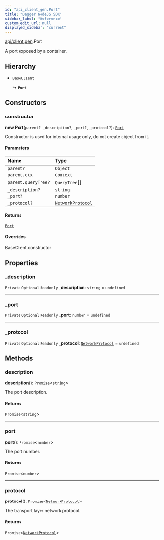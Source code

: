 ```yaml
---
id: "api_client_gen.Port"
title: "Dagger NodeJS SDK"
sidebar_label: "Reference"
custom_edit_url: null
displayed_sidebar: "current"
---
```


[api/client.gen](../modules/api_client_gen.md).Port

A port exposed by a container.

## Hierarchy

- `BaseClient`

  ↳ **`Port`**

## Constructors

### constructor

**new Port**(`parent?`, `_description?`, `_port?`, `_protocol?`): [`Port`](api_client_gen.Port.md)

Constructor is used for internal usage only, do not create object from it.

#### Parameters

| Name | Type |
| :------ | :------ |
| `parent?` | `Object` |
| `parent.ctx` | `Context` |
| `parent.queryTree?` | `QueryTree`[] |
| `_description?` | `string` |
| `_port?` | `number` |
| `_protocol?` | [`NetworkProtocol`](../enums/api_client_gen.NetworkProtocol.md) |

#### Returns

[`Port`](api_client_gen.Port.md)

#### Overrides

BaseClient.constructor

## Properties

### \_description

 `Private` `Optional` `Readonly` **\_description**: `string` = `undefined`

___

### \_port

 `Private` `Optional` `Readonly` **\_port**: `number` = `undefined`

___

### \_protocol

 `Private` `Optional` `Readonly` **\_protocol**: [`NetworkProtocol`](../enums/api_client_gen.NetworkProtocol.md) = `undefined`

## Methods

### description

**description**(): `Promise`\<`string`\>

The port description.

#### Returns

`Promise`\<`string`\>

___

### port

**port**(): `Promise`\<`number`\>

The port number.

#### Returns

`Promise`\<`number`\>

___

### protocol

**protocol**(): `Promise`\<[`NetworkProtocol`](../enums/api_client_gen.NetworkProtocol.md)\>

The transport layer network protocol.

#### Returns

`Promise`\<[`NetworkProtocol`](../enums/api_client_gen.NetworkProtocol.md)\>
